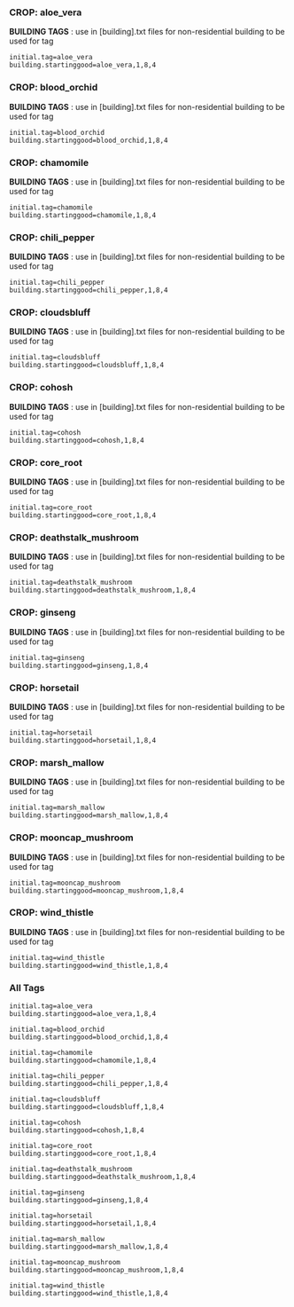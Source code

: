 
    
### CROP: aloe_vera
**BUILDING TAGS** : use in [building].txt files for non-residential building to be used for tag
```
initial.tag=aloe_vera
building.startinggood=aloe_vera,1,8,4
```
    
    
### CROP: blood_orchid
**BUILDING TAGS** : use in [building].txt files for non-residential building to be used for tag
```
initial.tag=blood_orchid
building.startinggood=blood_orchid,1,8,4
```
    
    
### CROP: chamomile
**BUILDING TAGS** : use in [building].txt files for non-residential building to be used for tag
```
initial.tag=chamomile
building.startinggood=chamomile,1,8,4
```
    
    
### CROP: chili_pepper
**BUILDING TAGS** : use in [building].txt files for non-residential building to be used for tag
```
initial.tag=chili_pepper
building.startinggood=chili_pepper,1,8,4
```
    
    
### CROP: cloudsbluff
**BUILDING TAGS** : use in [building].txt files for non-residential building to be used for tag
```
initial.tag=cloudsbluff
building.startinggood=cloudsbluff,1,8,4
```
    
    
### CROP: cohosh
**BUILDING TAGS** : use in [building].txt files for non-residential building to be used for tag
```
initial.tag=cohosh
building.startinggood=cohosh,1,8,4
```
    
    
### CROP: core_root
**BUILDING TAGS** : use in [building].txt files for non-residential building to be used for tag
```
initial.tag=core_root
building.startinggood=core_root,1,8,4
```
    
    
### CROP: deathstalk_mushroom
**BUILDING TAGS** : use in [building].txt files for non-residential building to be used for tag
```
initial.tag=deathstalk_mushroom
building.startinggood=deathstalk_mushroom,1,8,4
```
    
    
### CROP: ginseng
**BUILDING TAGS** : use in [building].txt files for non-residential building to be used for tag
```
initial.tag=ginseng
building.startinggood=ginseng,1,8,4
```
    
    
### CROP: horsetail
**BUILDING TAGS** : use in [building].txt files for non-residential building to be used for tag
```
initial.tag=horsetail
building.startinggood=horsetail,1,8,4
```
    
    
### CROP: marsh_mallow
**BUILDING TAGS** : use in [building].txt files for non-residential building to be used for tag
```
initial.tag=marsh_mallow
building.startinggood=marsh_mallow,1,8,4
```
    
    
### CROP: mooncap_mushroom
**BUILDING TAGS** : use in [building].txt files for non-residential building to be used for tag
```
initial.tag=mooncap_mushroom
building.startinggood=mooncap_mushroom,1,8,4
```
    
    
### CROP: wind_thistle
**BUILDING TAGS** : use in [building].txt files for non-residential building to be used for tag
```
initial.tag=wind_thistle
building.startinggood=wind_thistle,1,8,4
```
    
### All Tags 
 ``` 
initial.tag=aloe_vera
building.startinggood=aloe_vera,1,8,4
        
initial.tag=blood_orchid
building.startinggood=blood_orchid,1,8,4
        
initial.tag=chamomile
building.startinggood=chamomile,1,8,4
        
initial.tag=chili_pepper
building.startinggood=chili_pepper,1,8,4
        
initial.tag=cloudsbluff
building.startinggood=cloudsbluff,1,8,4
        
initial.tag=cohosh
building.startinggood=cohosh,1,8,4
        
initial.tag=core_root
building.startinggood=core_root,1,8,4
        
initial.tag=deathstalk_mushroom
building.startinggood=deathstalk_mushroom,1,8,4
        
initial.tag=ginseng
building.startinggood=ginseng,1,8,4
        
initial.tag=horsetail
building.startinggood=horsetail,1,8,4
        
initial.tag=marsh_mallow
building.startinggood=marsh_mallow,1,8,4
        
initial.tag=mooncap_mushroom
building.startinggood=mooncap_mushroom,1,8,4
        
initial.tag=wind_thistle
building.startinggood=wind_thistle,1,8,4
        
```
